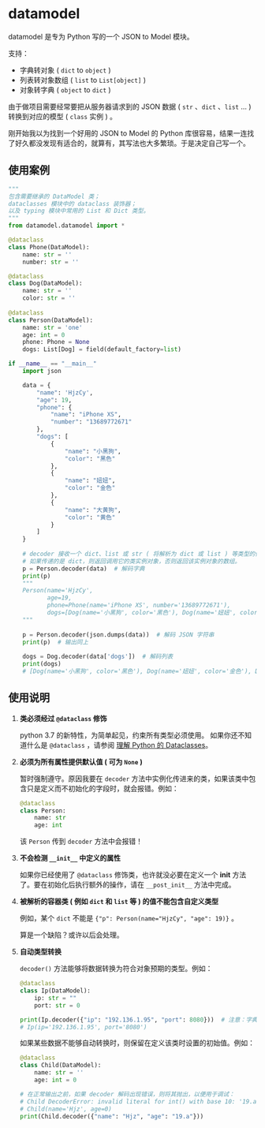 # datamodel

datamodel 是专为 Python 写的一个 JSON to Model 模块。

支持：

- 字典转对象 ( `dict` to `object` ) 
- 列表转对象数组 ( `list` to `List[object]` ) 
- 对象转字典 ( `object` to `dict` ) 

由于做项目需要经常要把从服务器请求到的 JSON 数据 ( `str` 、`dict` 、`list` ... ) 转换到对应的模型 ( `class` 实例 ) 。

刚开始我以为找到一个好用的 JSON to Model 的 Python 库很容易，结果一连找了好久都没发现有适合的，就算有，其写法也大多繁琐。于是决定自己写一个。

## 使用案例

```python
"""
包含需要继承的 DataModel 类；
dataclasses 模块中的 dataclass 装饰器；
以及 typing 模块中常用的 List 和 Dict 类型。
"""
from datamodel.datamodel import *

@dataclass
class Phone(DataModel):
    name: str = ''
    number: str = ''

@dataclass
class Dog(DataModel):
    name: str = ''
    color: str = ''
    
@dataclass
class Person(DataModel):
    name: str = 'one'
    age: int = 0
    phone: Phone = None
    dogs: List[Dog] = field(default_factory=list)

if __name__ == "__main__"
    import json

    data = {
        "name": 'HjzCy',
        "age": 19,
        "phone": {
            "name": "iPhone XS",
            "number": "13689772671"
        },
        "dogs": [
            {
                "name": "小黑狗",
                "color": "黑色"
            },
            {
                "name": "妞妞",
                "color": "金色"
            },
            {
                "name": "大黄狗",
                "color": "黄色"
            }
        ]
    }
    
    # decoder 接收一个 dict、list 或 str ( 将解析为 dict 或 list ) 等类型的值作为参数。
    # 如果传递的是 dict，则返回调用它的类实例对象，否则返回该实例对象的数组。
    p = Person.decoder(data)  # 解码字典
    print(p)
    """
    Person(name='HjzCy',
           age=19, 
           phone=Phone(name='iPhone XS', number='13689772671'), 
           dogs=[Dog(name='小黑狗', color='黑色'), Dog(name='妞妞', color='金色'), Dog(name='大黄狗', color='黄色')])
    """
    
    p = Person.decoder(json.dumps(data))  # 解码 JSON 字符串
    print(p)  # 输出同上
    
    dogs = Dog.decoder(data['dogs'])  # 解码列表
    print(dogs)
    # [Dog(name='小黑狗', color='黑色'), Dog(name='妞妞', color='金色'), Dog(name='大黄狗', color='黄色')]
```

## 使用说明

1. **类必须经过 `@dataclass` 修饰**

    python 3.7 的新特性，为简单起见，约束所有类型必须使用。
    如果你还不知道什么是 `@dataclass` ，请参阅 [理解 Python 的 Dataclasses](https://zhuanlan.zhihu.com/p/59657729)。

2. **必须为所有属性提供默认值 ( 可为 `None` )**

    暂时强制遵守。原因我要在 `decoder` 方法中实例化传进来的类，如果该类中包含只是定义而不初始化的字段时，就会报错。例如：
    ```python
    @dataclass
    class Person:
        name: str
        age: int
    ```
    该 `Person` 传到 `decoder` 方法中会报错！

3. **不会检测 `__init__` 中定义的属性**

    如果你已经使用了 `@dataclass` 修饰类，也许就没必要在定义一个 __init__ 方法了。要在初始化后执行额外的操作，请在 `__post_init__` 方法中完成。

4. **被解析的容器类 ( 例如 `dict` 和 `list` 等 ) 的值不能包含自定义类型**

    例如，某个 `dict` 不能是 `{"p": Person(name="HjzCy", "age": 19)}` 。

    算是一个缺陷？或许以后会处理。

5. **自动类型转换**

    `decoder()` 方法能够将数据转换为符合对象预期的类型。例如：
    ```python
    @dataclass
    class Ip(DataModel):
        ip: str = ""
        port: str = 0

    print(Ip.decoder({"ip": "192.136.1.95", "port": 8080}))  # 注意：字典中的 port 键值是 int 类型
    # Ip(ip='192.136.1.95', port='8080')
    ```
    如果某些数据不能够自动转换时，则保留在定义该类时设置的初始值。例如：
    ```python
    @dataclass
    class Child(DataModel):
        name: str = ''
        age: int = 0
    
    # 在正常输出之前，如果 decoder 解码出现错误，则将其抛出，以便用于调试：
    # Child DecoderError: invalid literal for int() with base 10: '19.a'
    # Child(name='Hjz', age=0)
    print(Child.decoder({"name": "Hjz", "age": "19.a"}))
    ```